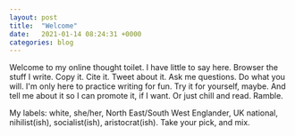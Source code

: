 ```yaml
---
layout: post
title:  "Welcome"
date:   2021-01-14 08:24:31 +0000
categories: blog
---
```


Welcome to my online thought toilet.
I have little to say here.
Browser the stuff I write. Copy it. Cite it. Tweet about it. Ask me questions. 
Do what you will.
I'm only here to practice writing for fun. 
Try it  for yourself, maybe.
And tell me about it so I can promote it, if I want.
Or just chill and read.
Ramble.

My labels: white, she/her, North East/South West Englander, UK national, nihilist(ish), socialist(ish), aristocrat(ish). 
Take your pick, and mix.
